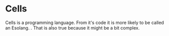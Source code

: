 # Cells
Cells is a programming language. From it's code it is more likely to be called an Esolang. . That is also true because it might be a bit complex.
